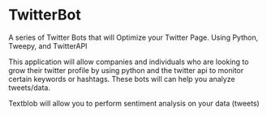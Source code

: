 # TwitterBot
A series of Twitter Bots that will Optimize your Twitter Page. Using Python, Tweepy, and TwitterAPI


This application will allow companies and individuals who are looking to grow their twitter profile by using python and the twitter api to monitor certain keywords or hashtags. These bots will can help you analyze tweets/data.


Textblob will allow you to perform sentiment analysis on your data (tweets)
